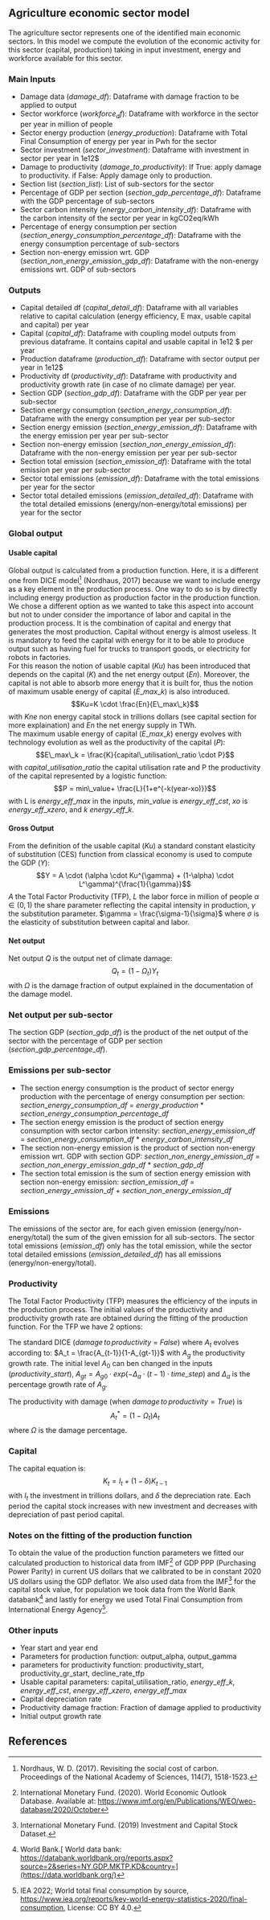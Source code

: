 ## Agriculture economic sector model

The agriculture sector represents one of the identified main economic sectors. In this model we compute the evolution of the economic activity for this sector (capital, production) taking in input investment, energy and workforce available for this sector. 

### Main Inputs 
- Damage data ($damage\_df$): Dataframe with damage fraction to be applied to output 
- Sector workforce ($workforce_df$): Dataframe with workforce in the sector per year in million of people
- Sector energy production ($energy\_production$): Dataframe with Total Final Consumption of energy per year in Pwh for the sector
- Sector investment ($sector\_investment$): Dataframe with investment in sector per year in 1e12\$
- Damage to productivity ($damage\_to\_productivity$): If True: apply damage to productivity. if False: Apply damage only to production.
- Section list ($section\_list$): List of sub-sectors for the sector
- Percentage of GDP per section ($section\_gdp\_percentage\_df$): Dataframe with the GDP percentage of sub-sectors 
- Sector carbon intensity ($energy\_carbon\_intensity\_df$): Dataframe with the carbon intensity of the sector per year in kgCO2eq/kWh
- Percentage of energy consumption per section ($section\_energy\_consumption\_percentage\_df$): Dataframe with the energy consumption percentage of sub-sectors
- Section non-energy emission wrt. GDP ($section\_non\_energy\_emission\_gdp\_df$): Dataframe with the non-energy emissions wrt. GDP of sub-sectors 

### Outputs 
- Capital detailed df ($capital\_detail\_df$): Dataframe with all variables relative to capital calculation (energy efficiency, E max, usable capital and capital) per year
- Capital ($capital\_df$): Dataframe with coupling model outputs from previous dataframe. It contains capital and usable capital in 1e12 \$ per year
- Production dataframe ($production\_df$): Dataframe with sector output per year in 1e12\$
- Productivity df ($productivity\_df$): Dataframe with productivity and productivity growth rate (in case of no climate damage) per year. 
- Section GDP ($section\_gdp\_df$): Dataframe with the GDP per year per sub-sector 
- Section energy consumption ($section\_energy\_consumption\_df$): Dataframe with the energy consumption per year per sub-sector 
- Section energy emission ($section\_energy\_emission\_df$): Dataframe with the energy emission per year per sub-sector
- Section non-energy emission ($section\_non\_energy\_emission\_df$): Dataframe with the non-energy emission per year per sub-sector
- Section total emission ($section\_emission\_df$): Dataframe with the total emission per year per sub-sector
- Sector total emissions ($emission\_df$): Dataframe with the total emissions per year for the sector
- Sector total detailed emissions ($emission\_detailed\_df$): Dataframe with the total detailed emissions (energy/non-energy/total emissions) per year for the sector


### Global output
#### Usable capital 
Global output is calculated from a production function. Here, it is a different one from DICE model[^1] (Nordhaus, 2017) because we want to include energy as a key element in the production process. One way to do so is by directly including energy production as production factor in the production function. We chose a different option as we wanted to take this aspect into account but not to under consider the importance of labor and capital in the production process. It is the combination of capital and energy that generates the most production. Capital without energy is almost useless. It is mandatory to feed the capital with energy for it to be able to produce output such as having fuel for trucks to transport goods, or electricity for robots in factories.   
For this reason the notion of usable capital ($Ku$) has been introduced that depends on the capital ($K$) and the net energy output ($En$). 
Moreover, the capital is not able to absorb more energy that it is built for,  thus the notion of maximum usable energy of capital ($E\_max\_k$) is also introduced. 
$$Ku=K \cdot \frac{En}{E\_max\_k}$$
with $Kne$ non energy capital stock in trillions dollars (see capital section for more explaination) and $En$ the net energy supply in TWh.   
The maximum usable energy of capital ($E\_max\_k$) energy evolves with technology evolution as well as the productivity of the capital ($P$):
 $$E\_max\_k = \frac{K}{capital\_utilisation\_ratio \cdot P}$$
 with $capital\_utilisation\_ratio$ the capital utilisation rate and P the productivity of the capital represented by a logistic function: 
 $$P = min\_value+ \frac{L}{1+e^{-k(year-xo)}}$$
 with L is $energy\_eff\_max$ in the inputs, $min\_value$ is $energy\_eff\_cst$, $xo$ is $energy\_eff\_xzero$, and $k$ $energy\_eff\_k$.  

#### Gross Output 
From the definition of the usable capital ($Ku)$ a standard constant elasticity of substitution (CES) function from classical economy is used to compute the GDP ($Y$): 
$$Y = A \cdot (\alpha \cdot Ku^{\gamma} + (1-\alpha) \cdot L^\gamma)^{\frac{1}{\gamma}}$$
$A$ the Total Factor Productivity (TFP), $L$ the labor force in million of people $\alpha \in (0,1)$ the share parameter reflecting the capital intensity in production, $\gamma$ the substitution parameter. $\gamma = \frac{\sigma-1}{\sigma}$ where $\sigma$ is the elasticity of substitution between capital and labor.

#### Net output 
Net output $Q$ is the output net of climate damage:
$$Q_t = (1- \Omega_t )Y_t$$
with $\Omega$ is the damage fraction of output explained in the documentation of the damage model.  

### Net output per sub-sector
The section GDP ($section\_gdp\_df$) is the product of the net output of the sector with the percentage of GDP per section ($section\_gdp\_percentage\_df$).

### Emissions per sub-sector
* The section energy consumption is the product of sector energy production with the percentage of energy consumption per section:
$section\_energy\_consumption\_df$ = $energy\_production$ * $section\_energy\_consumption\_percentage\_df$ 
* The section energy emission is the product of section energy consumption with sector carbon intensity:
$section\_energy\_emission\_df$ = $section\_energy\_consumption\_df$ * $energy\_carbon\_intensity\_df$
* The section non-energy emission is the product of section non-energy emission wrt. GDP with section GDP:
$section\_non\_energy\_emission\_df$ = $section\_non\_energy\_emission\_gdp\_df$ * $section\_gdp\_df$
* The section total emission is the sum of section energy emission with section non-energy emission:
$section\_emission\_df$ = $section\_energy\_emission\_df$ + $section\_non\_energy\_emission\_df$ 

### Emissions
The emissions of the sector are, for each given emission (energy/non-energy/total) the sum of the given emission for all sub-sectors.
The sector total emissions ($emission\_df$) only has the total emission, while the sector total detailed emissions ($emission\_detailed\_df$) has all emissions (energy/non-energy/total).

### Productivity
The Total Factor Productivity (TFP) measures the efficiency of the inputs in the production process. The initial values of the productivity and productivity growth rate are obtained during the fitting of the production function. For the TFP we have 2 options: 

The standard DICE ($damage\,to\,productivity$ = $False$) where $A_t$ evolves according to:
$A_t = \frac{A_{t-1}}{1-A_{gt-1}}$ with $A_g$ the productivity growth rate.
The initial level $A_0$ can ben changed in the inputs ($productivity\_start$),
$A_{gt}=A_{g0} \cdot exp(-\Delta_a \cdot (t-1) \cdot time\_step)$
and $\Delta_a$ is the percentage growth rate of $A_g$.

The productivity with damage (when $damage\,to\,productivity = True$) is 
$$A^*_t = (1 - \Omega_t) A_t$$ 
where $\Omega$ is the damage percentage.


### Capital
The capital equation is: 
$$K_t = I_t + (1- \delta )K_{t-1}$$
with $I_t$ the investment in trillions dollars, and $\delta$ the depreciation rate. Each period the capital stock increases with new investment and decreases with depreciation of past period capital.  

### Notes on the fitting of the production function
To obtain the value of the production function parameters we fitted our calculated production to historical data from IMF[^5] of GDP PPP (Purchasing Power Parity) in current US dollars that we calibrated to be in constant 2020 US dollars using the GDP deflator. We also used data from the IMF[^6] for the capital stock value, for population we took data from the World Bank databank[^7] and lastly for energy we used Total Final Consumption from International Energy Agency[^10].

### Other inputs 
-  Year start and year end 
- Parameters for production function: output_alpha,  output_gamma
- parameters for productivity function: productivity_start, productivity_gr_start, decline_rate_tfp
- Usable capital parameters: capital_utilisation_ratio, $energy\_eff\_k$, $energy\_eff\_cst$, $energy\_eff\_xzero$, $energy\_eff\_max$
- Capital depreciation rate 
-  Productivity damage fraction: Fraction of damage applied to productivity
-  Initial output growth rate

## References

[^4]: Moyer, E. J., Woolley, M. D., Matteson, N. J., Glotter, M. J., & Weisbach, D. A. (2014). Climate impacts on economic growth as drivers of uncertainty in the social cost of carbon. The Journal of Legal Studies, 43(2), 401-425.

[^1]: Nordhaus, W. D. (2017). Revisiting the social cost of carbon. Proceedings of the National Academy of Sciences, 114(7), 1518-1523.

[^5]: International Monetary Fund. (2020). World Economic Outlook Database. Available at: https://www.imf.org/en/Publications/WEO/weo-database/2020/October

[^6]: International Monetary Fund. (2019)  Investment and Capital Stock Dataset.

[^7]: World Bank.[ World data bank: https://databank.worldbank.org/reports.aspx?source=2&series=NY.GDP.MKTP.KD&country=](https://data.worldbank.org/)

[^10]: IEA 2022; World total final consumption by source, https://www.iea.org/reports/key-world-energy-statistics-2020/final-consumption, License: CC BY 4.0.